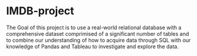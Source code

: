 # IMDB-project
The Goal of this project is to use a real-world relational database with a comprehensive dataset comprimised of a significant number of tables and to combine our understanding of how to acquire data through SQL with our knowledge of Pandas and Tableau to investigate and explore the data.

